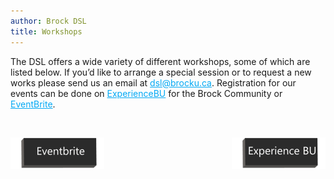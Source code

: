 ```yaml
---
author: Brock DSL
title: Workshops
---
```

       
        
<p>The DSL offers a wide variety of different workshops, some of which are listed below. If you’d like to arrange a special session or to request a new works please send us an email at <a href="mailto:dsl@brocku.ca" style="color:#03a9f4;">dsl@brocku.ca</a>. Registration for our events can be done on <a href="https://experiencebu.brocku.ca/organization/dsl" style="color:#03a9f4;">ExperienceBU</a> for the Brock Community or <a href="https://www.eventbrite.ca/o/brock-university-digital-scholarship-lab-21661627350" style="color:#03a9f4;">EventBrite</a>.</p>

</br>

<a href="https://experiencebu.brocku.ca/organization/dsl" style="width:155px;height:55px;"><img src="https://github.com/BrockDSL/BrockDSL.github.io/blob/master/Images/EXBUbutton.png?raw=true" alt="EXBU Button" style="float:right;"></a>

<a href="https://experiencebu.brocku.ca/organization/dsl" style="width:155px;height:55px;"><img src="https://github.com/BrockDSL/BrockDSL.github.io/blob/master/Images/EventbriteButton.png?raw=true" alt="EXBU Button"></a>


